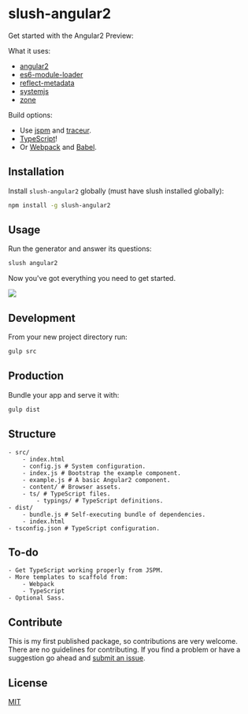 slush-angular2
==============

Get started with the Angular2 Preview:

What it uses:
- [angular2](https://www.npmjs.com/package/angular2)
- [es6-module-loader](https://www.npmjs.com/package/es6-module-loader)
- [reflect-metadata](https://www.npmjs.com/package/reflect-metadata)
- [systemjs](https://www.npmjs.com/package/systemjs)
- [zone](https://www.npmjs.com/package/zone.js)
	
Build options:
- Use [jspm](https://jspm.io/) and [traceur](https://www.npmjs.com/package/traceur).
- [TypeScript](https://typescriptlang.org)!
- Or [Webpack](https://webpack.github.io) and [Babel](https://babeljs.io).

## Installation

Install `slush-angular2` globally (must have slush installed globally):

```bash
npm install -g slush-angular2
```

## Usage

Run the generator and answer its questions:

```bash
slush angular2
```

Now you've got everything you need to get started.

![](http://i.imgur.com/85O2cvX.gif)

## Development

From your new project directory run:

```bash
gulp src
```

## Production

Bundle your app and serve it with:

```bash
gulp dist
```

## Structure

	- src/
		- index.html
		- config.js # System configuration.
		- index.js # Bootstrap the example component.
		- example.js # A basic Angular2 component.
		- content/ # Browser assets.
		- ts/ # TypeScript files.
			- typings/ # TypeScript definitions.
	- dist/
		- bundle.js # Self-executing bundle of dependencies.
		- index.html
	- tsconfig.json # TypeScript configuration.

## To-do

	- Get TypeScript working properly from JSPM.
	- More templates to scaffold from:
		- Webpack
		- TypeScript
	- Optional Sass. 

## Contribute

This is my first published package, so contributions are very welcome. There are no guidelines for contributing. If you find a problem or have a suggestion go ahead and [submit an issue](https://github.com/thevelourfog/slush-angular2/issues).

## License

[MIT](https://github.com/thevelourfog/slush-angular2/blob/master/LICENSE)
